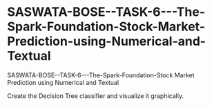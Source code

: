 # SASWATA-BOSE--TASK-6---The-Spark-Foundation-Stock-Market-Prediction-using-Numerical-and-Textual
SASWATA-BOSE--TASK-6---The-Spark-Foundation-Stock Market Prediction using Numerical and Textual

Create the Decision Tree classifier and visualize it graphically. 
